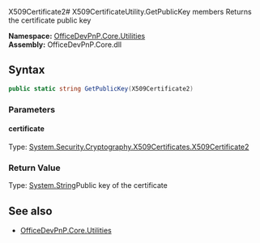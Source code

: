 X509Certificate2# X509CertificateUtility.GetPublicKey members
Returns the certificate public key  

**Namespace:** [OfficeDevPnP.Core.Utilities](OfficeDevPnP.Core.Utilities.md)  
**Assembly:** OfficeDevPnP.Core.dll  
## Syntax
```C#
public static string GetPublicKey(X509Certificate2)
```
### Parameters
#### certificate
Type: [System.Security.Cryptography.X509Certificates.X509Certificate2](System.Security.Cryptography.X509Certificates.X509Certificate2.md) 
#### 
### Return Value
Type: [System.String](System.String.md)Public key of the certificate
## See also
- [OfficeDevPnP.Core.Utilities](OfficeDevPnP.Core.Utilities.md)
